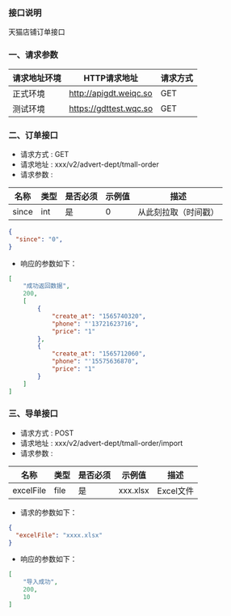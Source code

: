 ### 接口说明
天猫店铺订单接口

### 一、请求参数

请求地址环境	|HTTP请求地址|请求方式
---|---|---
正式环境	|http://apigdt.weiqc.so| GET
测试环境    |https://gdttest.wqc.so | GET

### 二、订单接口
- 请求方式 : GET
- 请求地址 : xxx/v2/advert-dept/tmall-order
- 请求参数 : 

名称 | 类型 | 是否必须 | 示例值 | 描述
---|---|---|--- |---
since|int|是|0|从此刻拉取（时间戳）

```json
{
  "since": "0",
}
```

- 响应的参数如下：

```json
[
    "成功返回数据",
    200,
    [
        {
            "create_at": "1565740320",
            "phone": "'13721623716",
            "price": "1"
        },
        {
            "create_at": "1565712060",
            "phone": "'15575636870",
            "price": "1"
        }
    ]
]
```

### 三、导单接口
- 请求方式 : POST
- 请求地址 : xxx/v2/advert-dept/tmall-order/import
- 请求参数 : 

名称 | 类型 | 是否必须 | 示例值 | 描述
---|---|---|--- |---
excelFile|file|是|xxx.xlsx|Excel文件

- 请求的参数如下：
```json
{
  "excelFile": "xxxx.xlsx"
}
```

- 响应的参数如下：

```json
[
    "导入成功",
    200,
    10
]
```




